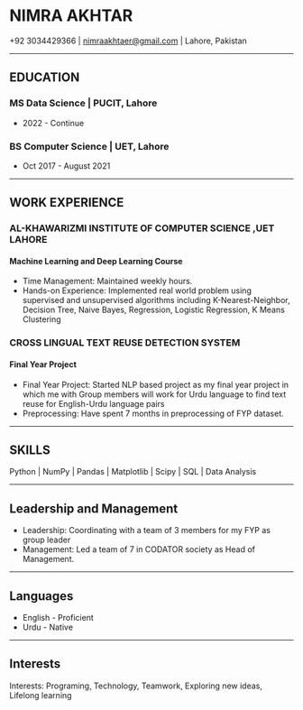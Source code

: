 # NIMRA AKHTAR

+92 3034429366 \| nimraakhtaer@gmail.com \| Lahore, Pakistan

------------------------------------------------------------------------

## EDUCATION

### MS Data Science \| PUCIT, Lahore

-   2022 - Continue

### BS Computer Science \| UET, Lahore

-   Oct 2017 - August 2021

------------------------------------------------------------------------

## WORK EXPERIENCE

### AL-KHAWARIZMI INSTITUTE OF COMPUTER SCIENCE ,UET LAHORE
#### Machine Learning and Deep Learning Course                                                                                   
-	Time Management:  Maintained weekly hours.
-	Hands-on Experience: Implemented real world problem using supervised and unsupervised algorithms
including K-Nearest-Neighbor, Decision Tree, Naive Bayes, Regression, Logistic Regression, K Means Clustering


### CROSS LINGUAL TEXT REUSE DETECTION SYSTEM                                                                                                   
#### Final Year Project                   

-	Final Year Project: Started NLP based project as my final year project in which me with Group members
will work for Urdu language to find text reuse for English-Urdu language pairs
-	Preprocessing: Have spent 7 months in preprocessing of FYP dataset. 

------------------------------------------------------------------------

## SKILLS

Python \| NumPy \| Pandas \| Matplotlib \| Scipy \| SQL \| Data
Analysis

------------------------------------------------------------------------

## Leadership and Management
                					
-	Leadership: Coordinating with a team of 3 members for my FYP as group leader
-	Management: Led a team of 7 in CODATOR society as Head of Management.

------------------------------------------------------------------------

## Languages

-   English - Proficient
-   Urdu - Native

------------------------------------------------------------------------

## Interests
Interests: Programing, Technology, Teamwork, Exploring new ideas, Lifelong learning


```python

```


```python

```


```python

```


```python

```
